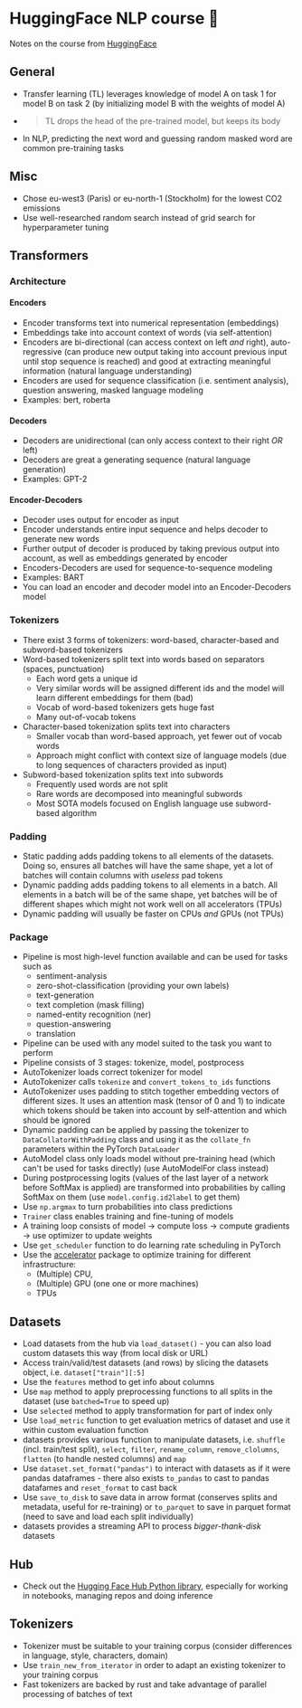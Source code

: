 # HuggingFace NLP course 🤗

Notes on the course from [HuggingFace][1]

## General

* Transfer learning (TL) leverages knowledge of model A on task 1 for model B on task 2 (by initializing model B with the weights of model A)
* >TL drops the head of the pre-trained model, but keeps its body
* In NLP, predicting the next word and guessing random masked word are common pre-training tasks

## Misc

* Chose eu-west3 (Paris) or eu-north-1 (Stockholm) for the lowest CO2 emissions
* Use well-researched random search instead of grid search for hyperparameter tuning

## Transformers

### Architecture

#### Encoders

* Encoder transforms text into numerical representation (embeddings)
* Embeddings take into account context of words (via self-attention)
* Encoders are bi-directional (can access context on left _and_ right), auto-regressive (can produce new output taking into account previous input until stop sequence is reached) and good at extracting meaningful information (natural language understanding)
* Encoders are used for sequence classification (i.e. sentiment analysis), question answering, masked language modeling
* Examples: bert, roberta

#### Decoders

* Decoders are unidirectional (can only access context to their right _OR_ left)
* Decoders are great a generating sequence (natural language generation)
* Examples: GPT-2

#### Encoder-Decoders

* Decoder uses output for encoder as input
* Encoder understands entire input sequence and helps decoder to generate new words
* Further output of decoder is produced by taking previous output into account, as well as embeddings generated by encoder
* Encoders-Decoders are used for sequence-to-sequence modeling
* Examples: BART
* You can load an encoder and decoder model into an Encoder-Decoders model

### Tokenizers

* There exist 3 forms of tokenizers: word-based, character-based and subword-based tokenizers
* Word-based tokenizers split text into words based on separators (spaces, punctuation)
    - Each word gets a unique id
    - Very similar words will be assigned different ids and the model will learn different embeddings for them (bad)
    - Vocab of word-based tokenizers gets huge fast
    - Many out-of-vocab tokens
* Character-based tokenization splits text into characters
    - Smaller vocab than word-based approach, yet fewer out of vocab words
    - Approach might conflict with context size of language models (due to long sequences of characters provided as input)
* Subword-based tokenization splits text into subwords
    - Frequently used words are not split
    - Rare words are decomposed into meaningful subwords
    - Most SOTA models focused on English language use subword-based algorithm

### Padding

* Static padding adds padding tokens to all elements of the datasets. Doing so, ensures all
batches will have the same shape, yet a lot of batches will contain columns with _useless_ pad tokens
* Dynamic padding adds padding tokens to all elements in a batch. All elements in a batch will be of the 
same shape, yet batches will be of different shapes which might not work well on all accelerators (TPUs)
* Dynamic padding will usually be faster on CPUs _and_ GPUs (not TPUs)

### Package

* Pipeline is most high-level function available and can be used for tasks such as
    - sentiment-analysis
    - zero-shot-classification (providing your own labels)
    - text-generation
    - text completion (mask filling)
    - named-entity recognition (ner)
    - question-answering
    - translation
* Pipeline can be used with any model suited to the task you want to perform
* Pipeline consists of 3 stages: tokenize, model, postprocess
* AutoTokenizer loads correct tokenizer for model
* AutoTokenizer calls `tokenize` and `convert_tokens_to_ids` functions
* AutoTokenizer uses padding to stitch together embedding vectors of different sizes. It uses an attention mask (tensor of 0 and 1) to indicate which tokens should be taken into account by self-attention and which should be ignored
* Dynamic padding can be applied by passing the tokenizer to `DataCollatorWithPadding` class and using it
as the `collate_fn` parameters within the PyTorch `DataLoader`
* AutoModel class only loads model without pre-training head (which can't be used for tasks directly) (use AutoModelFor<TASK> class instead)
* During postprocessing logits (values of the last layer of a network before SoftMax is applied) are transformed into probabilities by calling SoftMax on them (use `model.config.id2label` to get them)
* Use `np.argmax` to turn probabilities into class predictions
* `Trainer` class enables training and fine-tuning of models
* A training loop consists of model -> compute loss -> compute gradients -> use optimizer to update weights
* Use `get_scheduler` function to do learning rate scheduling in PyTorch
* Use the [accelerator][2] package to optimize training for different infrastructure:
    - (Multiple) CPU, 
    - (Multiple) GPU (one one or more machines)
    - TPUs


## Datasets

* Load datasets from the hub via `load_dataset()` - you can also load custom datasets this way (from local disk or URL)
* Access train/valid/test datasets (and rows) by slicing the datasets object, i.e. `dataset["train"][:5]`
* Use the `features` method to get info about columns
* Use `map` method to apply preprocessing functions to all splits in the dataset (use `batched=True` to speed up)
* Use `selected` method to apply transformation for part of index only
* Use `load_metric` function to get evaluation metrics of dataset and use it within custom evaluation function
* datasets provides various function to manipulate datasets, i.e. `shuffle` (incl. train/test split), `select`, `filter`, `rename_column`, `remove_clolumns`, `flatten` (to handle nested columns) and `map`
* Use `dataset.set_format("pandas")` to interact with datasets as if it were pandas dataframes - there also exists `to_pandas` to cast to pandas datafames and `reset_format` to cast back
* Use `save_to_disk` to save data in arrow format (conserves splits and metadata, useful for re-training) or `to_parquet` to save in parquet format (need to save and load each split individually)
* datasets provides a streaming API to process _bigger-thank-disk_ datasets

## Hub

* Check out the [Hugging Face Hub Python library][3], especially for working in notebooks, managing repos and doing inference

## Tokenizers

* Tokenizer must be suitable to your training corpus (consider differences in language, style, characters, domain)
* Use `train_new_from_iterator` in order to adapt an existing tokenizer to your training corpus
* Fast tokenizers are backed by rust and take advantage of parallel processing of batches of text
 

[1]: https://huggingface.co/learn/nlp-course/chapter1/1
[2]: https://github.com/huggingface/accelerate
[3]: https://huggingface.co/docs/huggingface_hub/quick-start